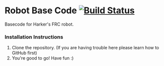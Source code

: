 Robot Base Code [![Build Status](https://travis-ci.org/HarkerRobo/robocode15.png?branch=master)](https://travis-ci.org/HarkerRobo/robocode15)
==============

Basecode for Harker's FRC robot.

### Installation Instructions
1. Clone the repository. (If you are having trouble here please learn how to GitHub first)
2. You're good to go! Have fun :)

